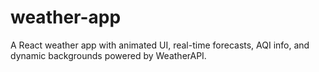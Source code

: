 # weather-app
 A React weather app with animated UI, real-time forecasts, AQI info, and dynamic backgrounds powered by WeatherAPI.  
